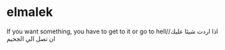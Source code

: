 # elmalek
If you want something, you have to get to it or go to hell//اذا اردت شيئا عليك ان تصل الي الجحيم
